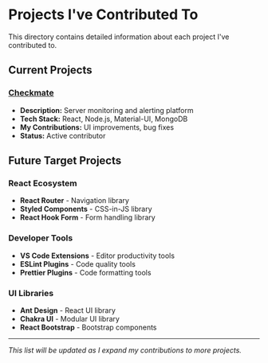 # Projects I've Contributed To

This directory contains detailed information about each project I've contributed to.

## Current Projects

### [Checkmate](./checkmate/)
- **Description:** Server monitoring and alerting platform
- **Tech Stack:** React, Node.js, Material-UI, MongoDB
- **My Contributions:** UI improvements, bug fixes
- **Status:** Active contributor

## Future Target Projects

### React Ecosystem
- **React Router** - Navigation library
- **Styled Components** - CSS-in-JS library
- **React Hook Form** - Form handling library

### Developer Tools
- **VS Code Extensions** - Editor productivity tools
- **ESLint Plugins** - Code quality tools
- **Prettier Plugins** - Code formatting tools

### UI Libraries
- **Ant Design** - React UI library
- **Chakra UI** - Modular UI library
- **React Bootstrap** - Bootstrap components

---

*This list will be updated as I expand my contributions to more projects.*
